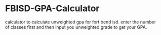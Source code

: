 # FBISD-GPA-Calculator
calculator to calculate unweighted gpa for fort bend isd.
enter the number of classes first and then input you unweighted grade to get your GPA.
